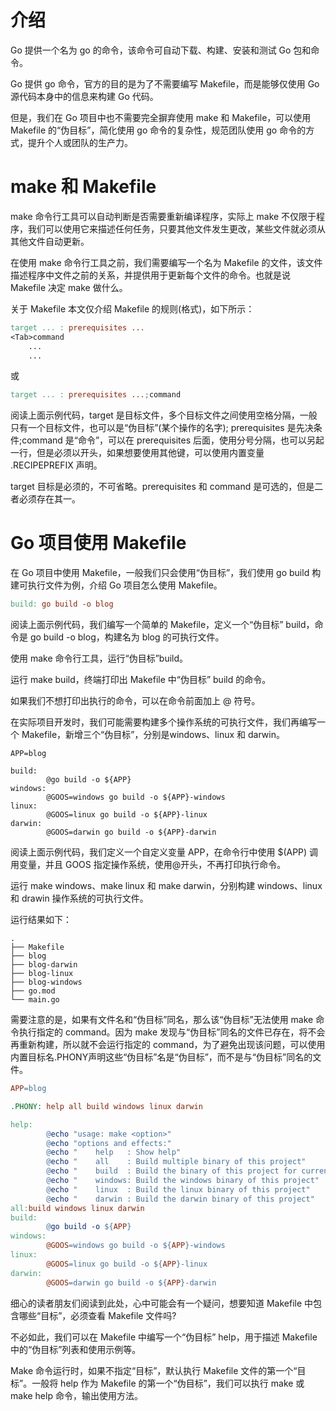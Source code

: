 # 介绍

Go 提供一个名为 go 的命令，该命令可自动下载、构建、安装和测试 Go 包和命令。

Go 提供 go 命令，官方的目的是为了不需要编写 Makefile，而是能够仅使用 Go 源代码本身中的信息来构建 Go 代码。

但是，我们在 Go 项目中也不需要完全摒弃使用 make 和 Makefile，可以使用 Makefile 的“伪目标”，简化使用 go 命令的复杂性，规范团队使用 go 命令的方式，提升个人或团队的生产力。

# make 和 Makefile

make 命令行工具可以自动判断是否需要重新编译程序，实际上 make 不仅限于程序，我们可以使用它来描述任何任务，只要其他文件发生更改，某些文件就必须从其他文件自动更新。

在使用 make 命令行工具之前，我们需要编写一个名为 Makefile 的文件，该文件描述程序中文件之前的关系，并提供用于更新每个文件的命令。也就是说 Makefile 决定 make 做什么。

关于 Makefile 本文仅介绍 Makefile 的规则(格式)，如下所示：

```makefile
target ... : prerequisites ...
<Tab>command
    ...
    ...
```

或

```makefile
target ... : prerequisites ...;command
```

阅读上面示例代码，target 是目标文件，多个目标文件之间使用空格分隔，一般只有一个目标文件，也可以是“伪目标”(某个操作的名字); prerequisites 是先决条件;command 是“命令”，可以在 prerequisites 后面，使用分号分隔，也可以另起一行，但是必须以开头，如果想要使用其他键，可以使用内置变量 .RECIPEPREFIX 声明。

target 目标是必须的，不可省略。prerequisites 和 command 是可选的，但是二者必须存在其一。

# Go 项目使用 Makefile

在 Go 项目中使用 Makefile，一般我们只会使用“伪目标”，我们使用 go build 构建可执行文件为例，介绍 Go 项目怎么使用 Makefile。

```makefile
build: go build -o blog
```

阅读上面示例代码，我们编写一个简单的 Makefile，定义一个“伪目标” build，命令是 go build -o blog，构建名为 blog 的可执行文件。

使用 make 命令行工具，运行“伪目标”build。

运行 make build，终端打印出 Makefile 中“伪目标” build 的命令。

如果我们不想打印出执行的命令，可以在命令前面加上 @ 符号。

在实际项目开发时，我们可能需要构建多个操作系统的可执行文件，我们再编写一个 Makefile，新增三个“伪目标”，分别是windows、linux 和 darwin。

```shell
APP=blog

build:
        @go build -o ${APP}
windows:
        @GOOS=windows go build -o ${APP}-windows
linux:
        @GOOS=linux go build -o ${APP}-linux
darwin:
        @GOOS=darwin go build -o ${APP}-darwin
```

阅读上面示例代码，我们定义一个自定义变量 APP，在命令行中使用 $(APP) 调用变量，并且 GOOS 指定操作系统，使用@开头，不再打印执行命令。

运行 make windows、make linux 和 make darwin，分别构建 windows、linux 和 drawin 操作系统的可执行文件。

运行结果如下：

```shell
.
├── Makefile
├── blog
├── blog-darwin
├── blog-linux
├── blog-windows
├── go.mod
└── main.go
```

需要注意的是，如果有文件名和“伪目标”同名，那么该“伪目标”无法使用 make 命令执行指定的 command。因为 make 发现与“伪目标”同名的文件已存在，将不会再重新构建，所以就不会运行指定的 command，为了避免出现该问题，可以使用内置目标名.PHONY声明这些“伪目标”名是“伪目标”，而不是与“伪目标”同名的文件。

```makefile
APP=blog

.PHONY: help all build windows linux darwin

help:
        @echo "usage: make <option>"
        @echo "options and effects:"
        @echo "    help   : Show help"
        @echo "    all    : Build multiple binary of this project"
        @echo "    build  : Build the binary of this project for current platform"
        @echo "    windows: Build the windows binary of this project"
        @echo "    linux  : Build the linux binary of this project"
        @echo "    darwin : Build the darwin binary of this project"
all:build windows linux darwin
build:
        @go build -o ${APP}
windows:
        @GOOS=windows go build -o ${APP}-windows
linux:
        @GOOS=linux go build -o ${APP}-linux
darwin:
        @GOOS=darwin go build -o ${APP}-darwin
```

细心的读者朋友们阅读到此处，心中可能会有一个疑问，想要知道 Makefile 中包含哪些“目标”，必须查看 Makefile 文件吗?

不必如此，我们可以在 Makefile 中编写一个“伪目标” help，用于描述 Makefile 中的“伪目标”列表和使用示例等。

Make 命令运行时，如果不指定“目标”，默认执行 Makefile 文件的第一个“目标”。一般将 help 作为 Makefile 的第一个“伪目标”，我们可以执行 make 或 make help 命令，输出使用方法。